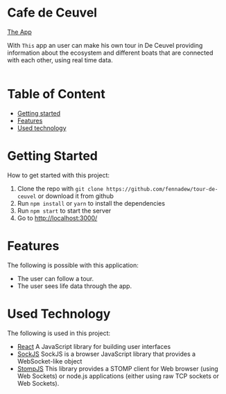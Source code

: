 # Cafe de Ceuvel
[The App](https://fennadew.github.io/tour-de-ceuvel/)

With `This` app an user can make his own tour in De Ceuvel providing information about the ecosystem and different boats that are connected with each other, using real time data.

<div align="center">
<img src="tour-de-ceuvel.gif" alt="" width:"100px">
</div>

# Table of Content
- [Getting started](#getting-started)
- [Features](#features)
- [Used technology](#used-technology)

# Getting Started
How to get started with this project:

1. Clone the repo with `git clone https://github.com/fennadew/tour-de-ceuvel` or download it from github
2. Run `npm install` or `yarn` to install the dependencies
3. Run `npm start` to start the server
4. Go to [http://localhost:3000/](http://localhost:3000/)

# Features
The following is possible with this application:

- The user can follow a tour.
- The user sees life data through the app.

# Used Technology
The following is used in this project:

- [React] A JavaScript library for building user interfaces
- [SockJS] SockJS is a browser JavaScript library that provides a WebSocket-like object
- [StompJS] This library provides a STOMP client for Web browser (using Web Sockets) or node.js applications (either using raw TCP sockets or Web Sockets).

[SockJS]: https://github.com/sockjs/sockjs-client
[React]: https://reactjs.org/
[StompJS]: https://www.npmjs.com/package/stompjs

